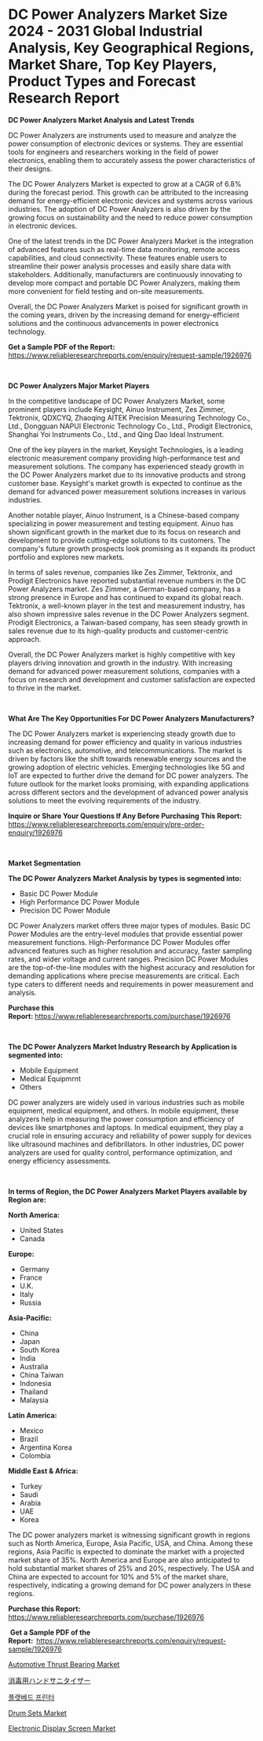 <p><h1>DC Power Analyzers Market Size 2024 - 2031 Global Industrial Analysis, Key Geographical Regions, Market Share, Top Key Players, Product Types and Forecast Research Report</h1></p><p><strong>DC Power Analyzers Market Analysis and Latest Trends</strong></p>
<p><p>DC Power Analyzers are instruments used to measure and analyze the power consumption of electronic devices or systems. They are essential tools for engineers and researchers working in the field of power electronics, enabling them to accurately assess the power characteristics of their designs.</p><p>The DC Power Analyzers Market is expected to grow at a CAGR of 6.8% during the forecast period. This growth can be attributed to the increasing demand for energy-efficient electronic devices and systems across various industries. The adoption of DC Power Analyzers is also driven by the growing focus on sustainability and the need to reduce power consumption in electronic devices.</p><p>One of the latest trends in the DC Power Analyzers Market is the integration of advanced features such as real-time data monitoring, remote access capabilities, and cloud connectivity. These features enable users to streamline their power analysis processes and easily share data with stakeholders. Additionally, manufacturers are continuously innovating to develop more compact and portable DC Power Analyzers, making them more convenient for field testing and on-site measurements.</p><p>Overall, the DC Power Analyzers Market is poised for significant growth in the coming years, driven by the increasing demand for energy-efficient solutions and the continuous advancements in power electronics technology.</p></p>
<p><strong>Get a Sample PDF of the Report:&nbsp;</strong> <a href="https://www.reliableresearchreports.com/enquiry/request-sample/1926976">https://www.reliableresearchreports.com/enquiry/request-sample/1926976</a></p>
<p>&nbsp;</p>
<p><strong>DC Power Analyzers Major Market Players</strong></p>
<p><p>In the competitive landscape of DC Power Analyzers Market, some prominent players include Keysight, Ainuo Instrument, Zes Zimmer, Tektronix, QDXCYQ, Zhaoqing AITEK Precision Measuring Technology Co., Ltd., Dongguan NAPUI Electronic Technology Co., Ltd., Prodigit Electronics, Shanghai Yoi Instruments Co., Ltd., and Qing Dao Ideal Instrument.</p><p>One of the key players in the market, Keysight Technologies, is a leading electronic measurement company providing high-performance test and measurement solutions. The company has experienced steady growth in the DC Power Analyzers market due to its innovative products and strong customer base. Keysight's market growth is expected to continue as the demand for advanced power measurement solutions increases in various industries.</p><p>Another notable player, Ainuo Instrument, is a Chinese-based company specializing in power measurement and testing equipment. Ainuo has shown significant growth in the market due to its focus on research and development to provide cutting-edge solutions to its customers. The company's future growth prospects look promising as it expands its product portfolio and explores new markets.</p><p>In terms of sales revenue, companies like Zes Zimmer, Tektronix, and Prodigit Electronics have reported substantial revenue numbers in the DC Power Analyzers market. Zes Zimmer, a German-based company, has a strong presence in Europe and has continued to expand its global reach. Tektronix, a well-known player in the test and measurement industry, has also shown impressive sales revenue in the DC Power Analyzers segment. Prodigit Electronics, a Taiwan-based company, has seen steady growth in sales revenue due to its high-quality products and customer-centric approach.</p><p>Overall, the DC Power Analyzers market is highly competitive with key players driving innovation and growth in the industry. With increasing demand for advanced power measurement solutions, companies with a focus on research and development and customer satisfaction are expected to thrive in the market.</p></p>
<p>&nbsp;</p>
<p><strong>What Are The Key Opportunities For DC Power Analyzers Manufacturers?</strong></p>
<p><p>The DC Power Analyzers market is experiencing steady growth due to increasing demand for power efficiency and quality in various industries such as electronics, automotive, and telecommunications. The market is driven by factors like the shift towards renewable energy sources and the growing adoption of electric vehicles. Emerging technologies like 5G and IoT are expected to further drive the demand for DC power analyzers. The future outlook for the market looks promising, with expanding applications across different sectors and the development of advanced power analysis solutions to meet the evolving requirements of the industry.</p></p>
<p><strong>Inquire or Share Your Questions If Any Before Purchasing This Report:</strong> <a href="https://www.reliableresearchreports.com/enquiry/pre-order-enquiry/1926976">https://www.reliableresearchreports.com/enquiry/pre-order-enquiry/1926976</a></p>
<p>&nbsp;</p>
<p><strong>Market Segmentation</strong></p>
<p><strong>The DC Power Analyzers Market Analysis by types is segmented into:</strong></p>
<p><ul><li>Basic DC Power Module</li><li>High Performance DC Power Module</li><li>Precision DC Power Module</li></ul></p>
<p><p>DC Power Analyzers market offers three major types of modules. Basic DC Power Modules are the entry-level modules that provide essential power measurement functions. High-Performance DC Power Modules offer advanced features such as higher resolution and accuracy, faster sampling rates, and wider voltage and current ranges. Precision DC Power Modules are the top-of-the-line modules with the highest accuracy and resolution for demanding applications where precise measurements are critical. Each type caters to different needs and requirements in power measurement and analysis.</p></p>
<p><strong>Purchase this Report:&nbsp;</strong><a href="https://www.reliableresearchreports.com/purchase/1926976">https://www.reliableresearchreports.com/purchase/1926976</a></p>
<p>&nbsp;</p>
<p><strong>The DC Power Analyzers Market Industry Research by Application is segmented into:</strong></p>
<p><ul><li>Mobile Equipment</li><li>Medical Equipmrnt</li><li>Others</li></ul></p>
<p><p>DC power analyzers are widely used in various industries such as mobile equipment, medical equipment, and others. In mobile equipment, these analyzers help in measuring the power consumption and efficiency of devices like smartphones and laptops. In medical equipment, they play a crucial role in ensuring accuracy and reliability of power supply for devices like ultrasound machines and defibrillators. In other industries, DC power analyzers are used for quality control, performance optimization, and energy efficiency assessments.</p></p>
<p>&nbsp;</p>
<p><strong>In terms of Region, the DC Power Analyzers Market Players available by Region are:</strong></p>
<p>
    <p> <strong> North America: </strong>
        <ul>
            <li>United States</li>
            <li>Canada</li>
        </ul>
        </p> 
    <p> <strong> Europe: </strong>
        <ul>
            <li>Germany</li>
            <li>France</li>
            <li>U.K.</li>
            <li>Italy</li>
            <li>Russia</li>
        </ul>
        </p> 
    <p> <strong> Asia-Pacific: </strong>
        <ul>
            <li>China</li>
            <li>Japan</li>
            <li>South Korea</li>
            <li>India</li>
            <li>Australia</li>
            <li>China Taiwan</li>
            <li>Indonesia</li>
            <li>Thailand</li>
            <li>Malaysia</li>
        </ul>
        </p> 
    <p> <strong> Latin America: </strong>
        <ul>
            <li>Mexico</li>
            <li>Brazil</li>
            <li>Argentina Korea</li>
            <li>Colombia</li>
        </ul>
        </p> 
    <p> <strong> Middle East & Africa: </strong>
        <ul>
            <li>Turkey</li>
            <li>Saudi</li>
            <li>Arabia</li>
            <li>UAE</li>
            <li>Korea</li>
        </ul>
    </p>
    </p>
<p><p>The DC power analyzers market is witnessing significant growth in regions such as North America, Europe, Asia Pacific, USA, and China. Among these regions, Asia Pacific is expected to dominate the market with a projected market share of 35%. North America and Europe are also anticipated to hold substantial market shares of 25% and 20%, respectively. The USA and China are expected to account for 10% and 5% of the market share, respectively, indicating a growing demand for DC power analyzers in these regions.</p></p>
<p><strong>Purchase this Report: </strong><a href="https://www.reliableresearchreports.com/purchase/1926976">https://www.reliableresearchreports.com/purchase/1926976</a></p>
<p>&nbsp;<strong>Get a Sample PDF of the Report:&nbsp;&nbsp;</strong><a href="https://www.reliableresearchreports.com/enquiry/request-sample/1926976">https://www.reliableresearchreports.com/enquiry/request-sample/1926976</a></p>
<p><strong></strong></p>
<p><p><a href="https://meowing-canidae-761.notion.site/Automotive-Thrust-Bearing-Market-Size-Share-Trends-Analysis-Report-By-Material-By-Type-By-End-u-23a65ecfd78e450cbba71ec367680ecd">Automotive Thrust Bearing Market</a></p><p><a href="https://medium.com/@silverbeaudinsa406dp355ue/%E6%AC%A1%E3%81%AE%E6%96%87%E7%AB%A0%E3%82%92%E6%97%A5%E6%9C%AC%E8%AA%9E%E3%81%AB%E7%BF%BB%E8%A8%B3%E3%81%97%E3%81%A6%E3%81%8F%E3%81%A0%E3%81%95%E3%81%84-%E6%B6%88%E6%AF%92%E7%94%A8%E6%89%8B%E6%8C%87%E6%B6%88%E6%AF%92%E5%89%A4%E5%B8%82%E5%A0%B4%E8%A6%8F%E6%A8%A1-%E5%B8%82%E5%A0%B4%E5%B1%95%E6%9C%9B%E3%81%8A%E3%82%88%E3%81%B3%E5%B8%82%E5%A0%B4%E4%BA%88%E6%B8%AC-2024%E5%B9%B4%E3%81%8B%E3%82%892031%E5%B9%B4%E3%81%BE%E3%81%A7-f0966b815562">消毒用ハンドサニタイザー</a></p><p><a href="https://medium.com/@seamusfunk1998/%ED%94%8C%EB%9E%AB%EB%B2%A0%EB%93%9C-%ED%94%84%EB%A6%B0%ED%84%B0-%EC%8B%9C%EC%9E%A5-2031%EB%85%84%EA%B9%8C%EC%A7%80%EC%9D%98-%ED%8A%B8%EB%A0%8C%EB%93%9C-%EC%98%88%EC%B8%A1-%EB%B0%8F-%EA%B2%BD%EC%9F%81-%EB%B6%84%EC%84%9D-992c602a6dfd">플랫베드 프린터</a></p><p><a href="https://view.publitas.com/reportprime-1/drum-sets-market-insights-market-players-and-forecast-till-2031/">Drum Sets Market</a></p><p><a href="https://view.publitas.com/reportprime-1/electronic-display-screen-market-a-comprehensive-report-of-its-market-share-growth-trends-2024-2031/">Electronic Display Screen Market</a></p></p>